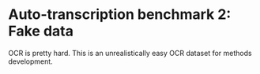 # Auto-transcription benchmark 2: Fake data
OCR is pretty hard. This is an unrealistically easy OCR dataset for methods development.
